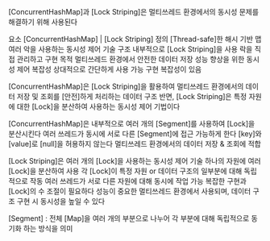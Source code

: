 [ConcurrentHashMap]과 [Lock Striping]은 멀티쓰레드 환경에서의
동시성 문제를 해결하기 위해 사용된다

 요소          [ConcurrentHashMap]        |         [Lock Striping]
 정의       [Thread-safe]한 해시 기반 맵        여러 악을 사용하는 동시성 제어 기술
 구조     내부적으로 [Lock Striping]을 사용          락을 직접 관리하고 구현
 목적    멀티쓰레드 환경에서 안전한 데이터 저장        성능 향상을 위한 동시성 제어
복잡성       상대적으로 간단하게 사용 가능               구현 복잡성이 있음

[ConcurrentHashMap]은 [Lock Striping]을 활용하여 멀티쓰레드 환경에서의
데이터 저장 및 조회를 [안전]하게 처리하는 데이터 구조
반면, [Lock Striping]은 특정 자원에 대한 [Lock]을 분산하여 사용하는
동시성 제어 기법이다

[ConcurrentHashMap]은 내부적으로 여러 개의 [Segment]를 사용하여 [Lock]을 분산시킨다
여러 쓰레드가 동시에 서로 다른 [Segment]에 접근 가능하게 한다
[key]와 [value]로 [null]을 허용하지 않는다
멀티쓰레드 환경에서의 데이터 저장 & 조회에 적합

[Lock Striping]은 여러 개의 [Lock]을 사용하는 동시성 제어 기술
하나의 자원에 여러 [Lock]을 분산하여 사용
각 [Lock]이 특정 자원 or 데이터 구조의 일부분에 대해 독립적으로 작동
여러 쓰레드가 서로 다른 자원에 대해 동시에 작업 가능
복잡한 구현과 [Lock]의 수 조절이 필요하다
성능이 중요한 멀티쓰레드 환경에서 사용되며, 데이터 구조 구현 시 동시성을 높일 수 있다

[Segment] : 전체 [Map]을 여러 개의 부분으로 나누어 각 부분에 대해 독립적으로 동기화 하는 방식을 의미